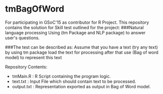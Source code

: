 # tmBagOfWord
For participating in GSoC'15 as contributor for R Project.
This repository contains the solution for Skill test outlined for the project:
###Natural language processing
Using (tm Package and NLP package) to answer user's questions.

###The test can be described as:
Assume that you have a text (try any text)
by using tm package load the text for processing after that use (Bag of word model) to represent this text

Repository Contents:
* tmMain.R : R Script containing the program logic.
* text.txt : Input File which should contain text to be processed.
* output.txt : Representation exported as output in Bag of Word model.
